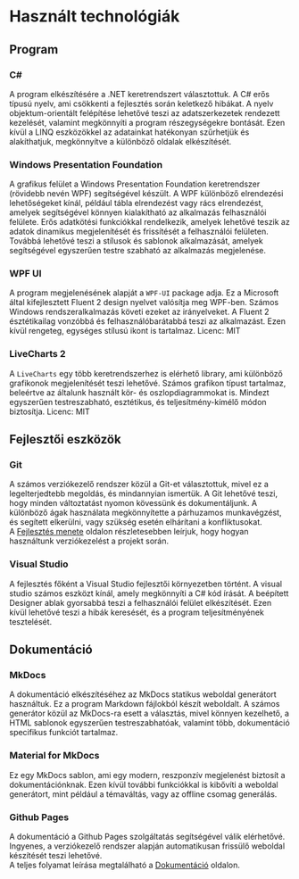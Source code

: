 # Használt technológiák

## Program

### C\#

A program elkészítésére a .NET keretrendszert választottuk. A C# erős típusú nyelv, ami csökkenti a fejlesztés során
keletkező hibákat. A nyelv objektum-orientált felépítése lehetővé teszi az adatszerkezetek rendezett kezelését,
valamint megkönnyíti a program részegységekre bontását. Ezen kívül a LINQ eszközökkel az adatainkat hatékonyan szűrhetjük
és alakíthatjuk, megkönnyítve a különböző oldalak elkészítését.

### Windows Presentation Foundation

A grafikus felület a Windows Presentation Foundation keretrendszer (rövidebb nevén WPF) segítségével készült.
A WPF különböző elrendezési lehetőségeket kínál, például tábla elrendezést vagy rács elrendezést, amelyek segítségével
könnyen kialakítható az alkalmazás felhasználói felülete. Erős adatkötési funkciókkal rendelkezik, amelyek lehetővé
teszik az adatok dinamikus megjelenítését és frissítését a felhasználói felületen. Továbbá lehetővé teszi a stílusok és
sablonok alkalmazását, amelyek segítségével egyszerűen testre szabható az alkalmazás megjelenése.

### WPF UI

A program megjelenésének alapját a `WPF-UI` package adja. Ez a Microsoft által kifejlesztett Fluent 2 design nyelvet
valósítja meg WPF-ben. Számos Windows rendszeralkalmazás követi ezeket az irányelveket. A Fluent 2 észtétikailag vonzóbbá
és felhasználóbarátabbá teszi az alkalmazást. Ezen kívül rengeteg, egységes stílusú ikont is tartalmaz.
Licenc: MIT

### LiveCharts 2

A `LiveCharts` egy több keretrendszerhez is elérhető library, ami különböző grafikonok megjelenítését teszi lehetővé.
Számos grafikon típust tartalmaz, beleértve az általunk használt kör- és oszlopdiagrammokat is. Mindezt egyszerűen testreszabható,
esztétikus, és teljesítmény-kímélő módon biztosítja.
Licenc: MIT

## Fejlesztői eszközök

### Git

A számos verziókezelő rendszer közül a Git-et választottuk, mivel ez a legelterjedtebb megoldás, és mindannyian ismertük.
A Git lehetővé teszi, hogy minden változtatást nyomon kövessünk és dokumentáljunk. A különböző ágak használata megkönnyítette
a párhuzamos munkavégzést, és segített elkerülni, vagy szükség esetén elhárítani a konfliktusokat.  
A [Fejlesztés menete](fejlesztes.md) oldalon részletesebben leírjuk, hogy hogyan használtunk verziókezelést a projekt során.

### Visual Studio

A fejlesztés főként a Visual Studio fejlesztői környezetben történt. A visual studio számos eszközt kínál, amely megkönnyíti
a C# kód írását. A beépített Designer ablak gyorsabbá teszi a felhasználói felület elkészítését. Ezen kívül lehetővé teszi a
hibák keresését, és a program teljesítményének tesztelését.

## Dokumentáció

### MkDocs

A dokumentáció elkészítéséhez az MkDocs statikus weboldal generátort használtuk. Ez a program Markdown fájlokból készít weboldalt.
A számos generátor közül az MkDocs-ra esett a választás, mivel könnyen kezelhető, a HTML sablonok egyszerűen testreszabhatóak,
valamint több, dokumentáció specifikus funkciót tartalmaz.

### Material for MkDocs

Ez egy MkDocs sablon, ami egy modern, reszponzív megjelenést biztosít a dokumentációnknak. Ezen kívül további funkciókkal is kibővíti
a weboldal generátort, mint például a témaváltás, vagy az offline csomag generálás.

### Github Pages

A dokumentáció a Github Pages szolgáltatás segítségével válik elérhetővé. Ingyenes, a verziókezelő rendszer alapján automatikusan
frissülő weboldal készítését teszi lehetővé.  
A teljes folyamat leírása megtalálható a [Dokumentáció](dokumentacio.md) oldalon.
